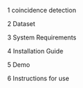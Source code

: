 1 coincidence detection

2 Dataset



3 System Requirements



4 Installation Guide


5 Demo



6 Instructions for use

